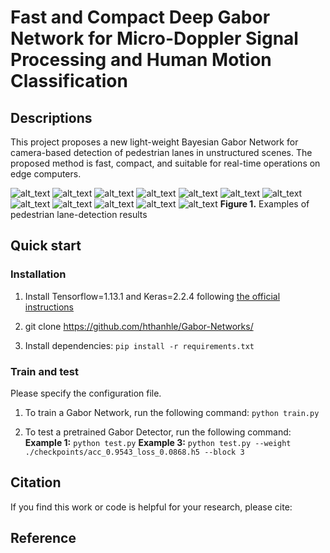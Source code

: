 # Fast and Compact Deep Gabor Network for Micro-Doppler Signal Processing and Human Motion Classification
## Descriptions
This project proposes a new light-weight Bayesian Gabor Network for camera-based detection of pedestrian lanes in unstructured scenes. The proposed method is fast, compact, and
suitable for real-time operations on edge computers.

![alt_text](/output/no_arm_swinging.jpg) ![alt_text](/output/stft_0_arm.jpg) ![alt_text](/output/smethod_0_arm.jpg) ![alt_text](/output/cwt_0_arm.jpg)
![alt_text](/output/one_arm_swinging.jpg) ![alt_text](/output/stft_1_arm.jpg) ![alt_text](/output/smethod_1_arm.jpg) ![alt_text](/output/cwt_1_arm.jpg)
![alt_text](/output/two_arm_swinging.jpg) ![alt_text](/output/stft_2_arm.jpg) ![alt_text](/output/smethod_2_arm.jpg) ![alt_text](/output/cwt_2_arm.jpg)
**Figure 1.** Examples of pedestrian lane-detection results

## Quick start
### Installation
1. Install Tensorflow=1.13.1 and Keras=2.2.4 following [the official instructions](https://www.tensorflow.org/install/pip)

2. git clone https://github.com/hthanhle/Gabor-Networks/

3. Install dependencies: `pip install -r requirements.txt`

### Train and test

Please specify the configuration file. 

1. To train a Gabor Network, run the following command: `python train.py`

2. To test a pretrained Gabor Detector, run the following command:
**Example 1:** `python test.py`
**Example 3:** `python test.py --weight ./checkpoints/acc_0.9543_loss_0.0868.h5 --block 3`

## Citation
If you find this work or code is helpful for your research, please cite:


## Reference

